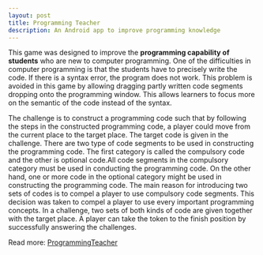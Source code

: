 ```yaml
---
layout: post
title: Programming Teacher
description: An Android app to improve programming knowledge
---
```


This game was designed to improve the **programming capability of students** who are new to computer programming.  One of the difficulties in computer programming is that the students have to precisely write the code.  If there is a syntax error, the program does not work.  This problem is avoided in this game by allowing dragging partly written  code segments dropping onto the programming window.  This allows learners to focus more on the semantic of the code instead of the syntax.  

The challenge is to construct a programming code such that by following the steps in the constructed programming code, a player could move from the current place to the target place.  The target code is given in the challenge.  There are two type of code segments to be used in constructing the programming code.  The first category is called the compulsory code and the other is optional code.All code segments in the compulsory category must be used in conducting the programming code.  On the other hand, one or more code in the optional category might be used in constructing the programming code.  The main reason for introducing two sets of codes is to compel a player to use compulsory code segments.  This decision was taken to compel a player to use every important programming concepts.  In a challenge, two sets of both kinds of code are given together with the target place.  A player can take the token to the finish position by successfully answering the challenges.

Read more: [ProgrammingTeacher](https://github.com/Lasith-Niro/ProgrammingTeacher)